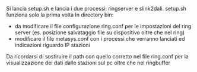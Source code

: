Si lancia setup.sh e lancia i due processi: ringserver e slink2dali.
setup.sh funziona solo la prima volta
In directory bin:
- da modificare il file configurazione ring.conf per le impostazioni del ring server (es. posizione salvataggio file su dispositivo oltre che nel ring)
- modificare il file metasys.conf con i processi che verranno lanciati ed indicazioni riguardo IP stazioni

Da ricordarsi di sostiruire il path con quello corretto nel file ring.conf per la visualizzazione dei dati dalle stazioni sul pc oltre che nel ringbuffer
